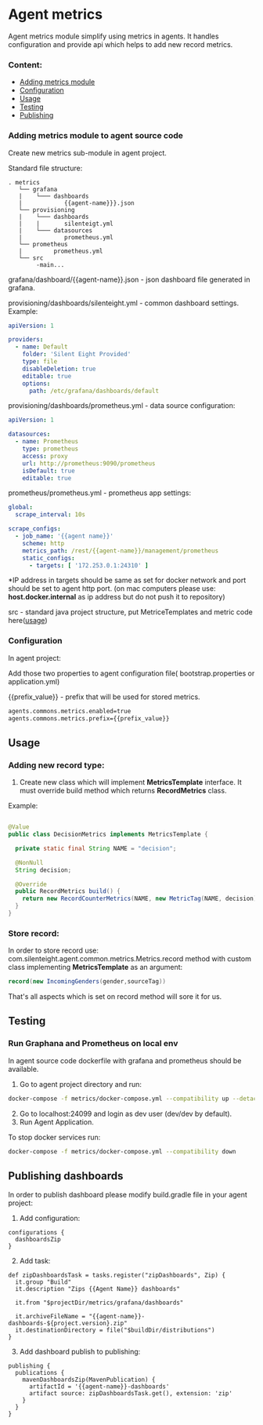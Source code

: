 # Agent metrics

Agent metrics module simplify using metrics in agents. It handles configuration and provide api
which helps to add new record metrics.

### Content:

- [Adding metrics module](#adding-metrics-module-to-agent-source-code)
- [Configuration](#configuration)
- [Usage](#usage)
- [Testing](#testing)
- [Publishing](#publishing-dashboards)

### Adding metrics module to agent source code

Create new metrics sub-module in agent project.

Standard file structure:

```
. metrics
   └── grafana
   |    └─── dashboards
   |            {{agent-name}}}.json
   └── provisioning
   |    └─── dashboards
   |    |       silenteigt.yml
   |    └─── datasources
   |            prometheus.yml
   └── prometheus
   |         prometheus.yml
   └── src
        -main...  
```

grafana/dashboard/{{agent-name}}.json - json dashboard file generated in grafana.

provisioning/dashboards/silenteight.yml - common dashboard settings. Example:

```yaml
apiVersion: 1

providers:
  - name: Default
    folder: 'Silent Eight Provided'
    type: file
    disableDeletion: true
    editable: true
    options:
      path: /etc/grafana/dashboards/default
```

provisioning/dashboards/prometheus.yml - data source configuration:

```yaml
apiVersion: 1

datasources:
  - name: Prometheus
    type: prometheus
    access: proxy
    url: http://prometheus:9090/prometheus
    isDefault: true
    editable: true
```

prometheus/prometheus.yml - prometheus app settings:

```yaml
global:
  scrape_interval: 10s

scrape_configs:
  - job_name: '{{agent name}}'
    scheme: http
    metrics_path: /rest/{{agent-name}}/management/prometheus
    static_configs:
      - targets: [ '172.253.0.1:24310' ]

```

*IP address in targets should be same as set for docker network and port should be set to agent http
port.
(on mac computers please use: **host.docker.internal** as ip address but do not push it to
repository)

src - standard java project structure, put MetriceTemplates and metric code here([usage](#usage))

### Configuration

In agent project:

Add those two properties to agent configuration file( bootstrap.properties or application.yml)

{{prefix_value}} - prefix that will be used for stored metrics.

```bash
agents.commons.metrics.enabled=true
agents.commons.metrics.prefix={{prefix_value}}
```

## Usage

### Adding new record type:

1. Create new class which will implement **MetricsTemplate** interface. It must override build
   method which returns **RecordMetrics** class.

Example:

```java

@Value
public class DecisionMetrics implements MetricsTemplate {

  private static final String NAME = "decision";

  @NonNull
  String decision;

  @Override
  public RecordMetrics build() {
    return new RecordCounterMetrics(NAME, new MetricTag(NAME, decision));
  }
}
```

### Store record:

In order to store record use: com.silenteight.agent.common.metrics.Metrics.record method with custom
class implementing **MetricsTemplate** as an argument:

```java
record(new IncomingGenders(gender,sourceTag))
```

That's all aspects which is set on record method will sore it for us.

## Testing

### Run Graphana and Prometheus on local env

In agent source code dockerfile with grafana and prometheus should be available.

1. Go to agent project directory and run:

```bash
docker-compose -f metrics/docker-compose.yml --compatibility up --detach
```

2. Go to localhost:24099 and login as dev user (dev/dev by default).
3. Run Agent Application.

To stop docker services run:

```bash
docker-compose -f metrics/docker-compose.yml --compatibility down
```

## Publishing dashboards

In order to publish dashboard please modify build.gradle file in your agent project:

1. Add configuration:

```
configurations {
  dashboardsZip
}
```

2. Add task:

```
def zipDashboardsTask = tasks.register("zipDashboards", Zip) {
  it.group "Build"
  it.description "Zips {{Agent Name}} dashboards"

  it.from "$projectDir/metrics/grafana/dashboards"

  it.archiveFileName = "{{agent-name}}-dashboards-${project.version}.zip"
  it.destinationDirectory = file("$buildDir/distributions")
}
```

3. Add dashboard publish to publishing:

```
publishing {
  publications {
    mavenDashboardsZip(MavenPublication) {
      artifactId = '{{agent-name}}-dashboards'
      artifact source: zipDashboardsTask.get(), extension: 'zip'
    }
  }
}
```

